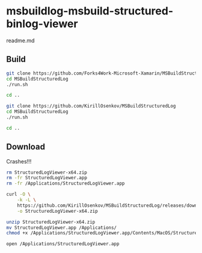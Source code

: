# msbuildlog-msbuild-structured-binlog-viewer

readme.md

## Build

```bash
git clone https://github.com/Forks4Work-Microsoft-Xamarin/MSBuildStructuredLog.git
cd MSBuildStructuredLog
./run.sh

cd ..

```

```bash
git clone https://github.com/KirillOsenkov/MSBuildStructuredLog
cd MSBuildStructuredLog
./run.sh

cd ..

```

## Download

Crashes!!!


```bash
rm StructuredLogViewer-x64.zip
rm -fr StructuredLogViewer.app
rm -fr /Applications/StructuredLogViewer.app

curl -O \
    -k -L \
    https://github.com/KirillOsenkov/MSBuildStructuredLog/releases/download/v2.1.820/StructuredLogViewer-x64.zip \
    -o StructuredLogViewer-x64.zip

unzip StructuredLogViewer-x64.zip
mv StructuredLogViewer.app /Applications/
chmod +x /Applications/StructuredLogViewer.app/Contents/MacOS/StructuredLogViewer.Avalonia

open /Applications/StructuredLogViewer.app

```